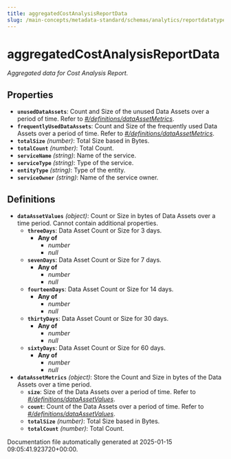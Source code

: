 ```yaml
---
title: aggregatedCostAnalysisReportData
slug: /main-concepts/metadata-standard/schemas/analytics/reportdatatype/aggregatedcostanalysisreportdata
---
```


# aggregatedCostAnalysisReportData

*Aggregated data for Cost Analysis Report.*

## Properties

- **`unusedDataAssets`**: Count and Size of the unused Data Assets over a period of time. Refer to *[#/definitions/dataAssetMetrics](#definitions/dataAssetMetrics)*.
- **`frequentlyUsedDataAssets`**: Count and Size of the frequently used Data Assets over a period of time. Refer to *[#/definitions/dataAssetMetrics](#definitions/dataAssetMetrics)*.
- **`totalSize`** *(number)*: Total Size based in Bytes.
- **`totalCount`** *(number)*: Total Count.
- **`serviceName`** *(string)*: Name of the service.
- **`serviceType`** *(string)*: Type of the service.
- **`entityType`** *(string)*: Type of the entity.
- **`serviceOwner`** *(string)*: Name of the service owner.
## Definitions

- **`dataAssetValues`** *(object)*: Count or Size in bytes of Data Assets over a time period. Cannot contain additional properties.
  - **`threeDays`**: Data Asset Count or Size for 3 days.
    - **Any of**
      - *number*
      - *null*
  - **`sevenDays`**: Data Asset Count or Size for 7 days.
    - **Any of**
      - *number*
      - *null*
  - **`fourteenDays`**: Data Asset Count or Size for 14 days.
    - **Any of**
      - *number*
      - *null*
  - **`thirtyDays`**: Data Asset Count or Size for 30 days.
    - **Any of**
      - *number*
      - *null*
  - **`sixtyDays`**: Data Asset Count or Size for 60 days.
    - **Any of**
      - *number*
      - *null*
- **`dataAssetMetrics`** *(object)*: Store the Count and Size in bytes of the Data Assets over a time period.
  - **`size`**: Size of the Data Assets over a period of time. Refer to *[#/definitions/dataAssetValues](#definitions/dataAssetValues)*.
  - **`count`**: Count of the Data Assets over a period of time. Refer to *[#/definitions/dataAssetValues](#definitions/dataAssetValues)*.
  - **`totalSize`** *(number)*: Total Size based in Bytes.
  - **`totalCount`** *(number)*: Total Count.


Documentation file automatically generated at 2025-01-15 09:05:41.923720+00:00.
